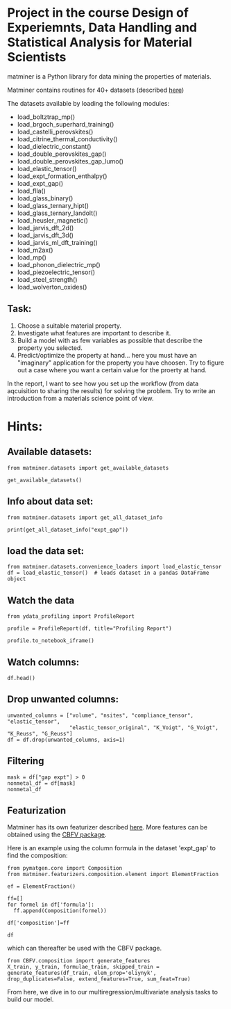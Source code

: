 
# Project in the course Design of Experiemnts, Data Handling and Statistical Analysis for Material Scientists

matminer is a Python library for data mining the properties of materials.

Matminer contains routines for 40+ datasets (described [here](https://hackingmaterials.lbl.gov/matminer/dataset_summary.html))

The datasets available by loading the following modules:

- load_boltztrap_mp()
- load_brgoch_superhard_training()
- load_castelli_perovskites()
- load_citrine_thermal_conductivity()
- load_dielectric_constant()
- load_double_perovskites_gap()
- load_double_perovskites_gap_lumo()
- load_elastic_tensor()
- load_expt_formation_enthalpy()
- load_expt_gap()
- load_flla()
- load_glass_binary()
- load_glass_ternary_hipt()
- load_glass_ternary_landolt()
- load_heusler_magnetic()
- load_jarvis_dft_2d()
- load_jarvis_dft_3d()
- load_jarvis_ml_dft_training()
- load_m2ax()
- load_mp()
- load_phonon_dielectric_mp()
- load_piezoelectric_tensor()
- load_steel_strength()
- load_wolverton_oxides()



## Task:
1. Choose a suitable material property.
2. Investigate what features are important to describe it. 
3. Build a model with as few variables as possible that describe the property you selected.
4. Predict/optimize the property at hand... here you must have an "imaginary" application for the property you have choosen. Try to figure out a case where you want a certain value for the proerty at hand.


In the report, I want to see how you set up the workflow (from data aqcuisition to sharing the results) for solving the problem. Try to write an introduction from a materials science point of view.


# Hints: 

## Available datasets: 

```
from matminer.datasets import get_available_datasets

get_available_datasets()
```

## Info about data set: 


```
from matminer.datasets import get_all_dataset_info

print(get_all_dataset_info("expt_gap"))
```

## load the data set:

```
from matminer.datasets.convenience_loaders import load_elastic_tensor
df = load_elastic_tensor()  # loads dataset in a pandas DataFrame object

```
## Watch the data



```
from ydata_profiling import ProfileReport

profile = ProfileReport(df, title="Profiling Report")

profile.to_notebook_iframe()
```



## Watch columns:



```
df.head()
```

## Drop unwanted columns:


```
unwanted_columns = ["volume", "nsites", "compliance_tensor", "elastic_tensor",
                    "elastic_tensor_original", "K_Voigt", "G_Voigt", "K_Reuss", "G_Reuss"]
df = df.drop(unwanted_columns, axis=1)
```

## Filtering 

```
mask = df["gap expt"] > 0
nonmetal_df = df[mask]
nonmetal_df
```


## Featurization

Matminer has its own featurizer described [here](https://hackingmaterials.lbl.gov/matminer/featurizer_summary.html). More features can be obtained using the [CBFV package](https://github.com/Kaaiian/CBFV).


Here is an example using the column formula in the dataset 'expt_gap' to find the composition: 
```
from pymatgen.core import Composition
from matminer.featurizers.composition.element import ElementFraction

ef = ElementFraction()

ff=[]
for formel in df['formula']:
  ff.append(Composition(formel))

df['composition']=ff
            
df

```

which can thereafter be used with the CBFV package. 

```
from CBFV.composition import generate_features
X_train, y_train, formulae_train, skipped_train = generate_features(df_train, elem_prop='oliynyk', drop_duplicates=False, extend_features=True, sum_feat=True)

```
From here, we dive in to our multiregression/multivariate analysis tasks to build our model. 
